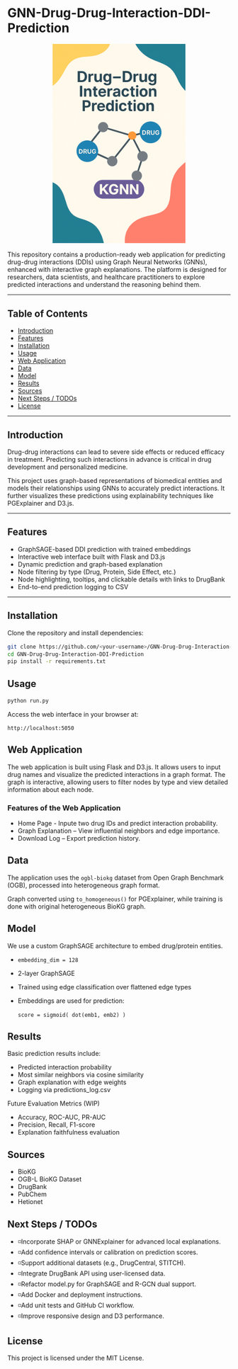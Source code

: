 # GNN-Drug-Drug-Interaction-DDI-Prediction

<p align="center">
  <img src="public/kgnn-ddi.png" alt="App Cover Image" width="300"/>
</p>


This repository contains a production-ready web application for predicting drug-drug interactions (DDIs) using Graph Neural Networks (GNNs), enhanced with interactive graph explanations. The platform is designed for researchers, data scientists, and healthcare practitioners to explore predicted interactions and understand the reasoning behind them.

---

## Table of Contents

- [Introduction](#introduction)
- [Features](#features)
- [Installation](#installation)
- [Usage](#usage)
- [Web Application](#web-application)
- [Data](#data)
- [Model](#model)
- [Results](#results)
- [Sources](#sources)
- [Next Steps / TODOs](#next-steps--todos)
- [License](#license)

---

## Introduction

Drug-drug interactions can lead to severe side effects or reduced efficacy in treatment. Predicting such interactions in advance is critical in drug development and personalized medicine.

This project uses graph-based representations of biomedical entities and models their relationships using GNNs to accurately predict interactions. It further visualizes these predictions using explainability techniques like PGExplainer and D3.js.

---

## Features

- GraphSAGE-based DDI prediction with trained embeddings
- Interactive web interface built with Flask and D3.js
- Dynamic prediction and graph-based explanation
- Node filtering by type (Drug, Protein, Side Effect, etc.)
- Node highlighting, tooltips, and clickable details with links to DrugBank
- End-to-end prediction logging to CSV

---

## Installation

Clone the repository and install dependencies:

```bash
git clone https://github.com/<your-username>/GNN-Drug-Drug-Interaction-DDI-Prediction
cd GNN-Drug-Drug-Interaction-DDI-Prediction
pip install -r requirements.txt
```

## Usage

```bash
python run.py
```

Access the web interface in your browser at:
```
http://localhost:5050
```

## Web Application

The web application is built using Flask and D3.js. It allows users to input drug names and visualize the predicted interactions in a graph format. The graph is interactive, allowing users to filter nodes by type and view detailed information about each node.

### Features of the Web Application

- Home Page - Inpute two drug IDs and predict interaction probability.
- Graph Explanation – View influential neighbors and edge importance.
- Download Log – Export prediction history.

## Data

The application uses the `ogbl-biokg` dataset from Open Graph Benchmark (OGB), processed into heterogeneous graph format.

  Graph converted using `to_homogeneous()` for PGExplainer, while training is done with original heterogeneous BioKG graph.

## Model

We use a custom GraphSAGE architecture to embed drug/protein entities.

- `embedding_dim = 128`
- 2-layer GraphSAGE
- Trained using edge classification over flattened edge types
- Embeddings are used for prediction:

  `score = sigmoid( dot(emb1, emb2) )`

## Results

Basic prediction results include:

- Predicted interaction probability
- Most similar neighbors via cosine similarity
- Graph explanation with edge weights
- Logging via predictions_log.csv

Future Evaluation Metrics (WIP)

- Accuracy, ROC-AUC, PR-AUC
- Precision, Recall, F1-score
- Explanation faithfulness evaluation

## Sources

- BioKG
- OGB-L BioKG Dataset
- DrugBank
- PubChem
- Hetionet

## Next Steps / TODOs

- ◽️Incorporate SHAP or GNNExplainer for advanced local explanations.
- ◽️Add confidence intervals or calibration on prediction scores.
- ◽️Support additional datasets (e.g., DrugCentral, STITCH).
- ◽️Integrate DrugBank API using user-licensed data.
- ◽️Refactor model.py for GraphSAGE and R-GCN dual support.
- ◽️Add Docker and deployment instructions.
- ◽️Add unit tests and GitHub CI workflow.
- ◽️Improve responsive design and D3 performance.

## License

This project is licensed under the MIT License.
